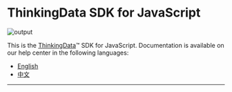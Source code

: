 # ThinkingData SDK for JavaScript
![output](https://user-images.githubusercontent.com/53337625/205621683-ed9b97ef-6a52-4903-a2c0-a955dddebb7d.png)

This is the [ThinkingData](https://www.thinkingdata.cn)™ SDK for JavaScript. Documentation is available on our help center in the following languages:

- [English](https://docs.thinkingdata.cn/ta-manual/latest/installation/installation_menu/client_sdk/javascript_sdk_installation/javascript_sdk_installation.html)
- [中文](https://docs.thinkingdata.cn/ta-manual/latest/installation/installation_menu/client_sdk/javascript_sdk_installation/javascript_sdk_installation.html)

---